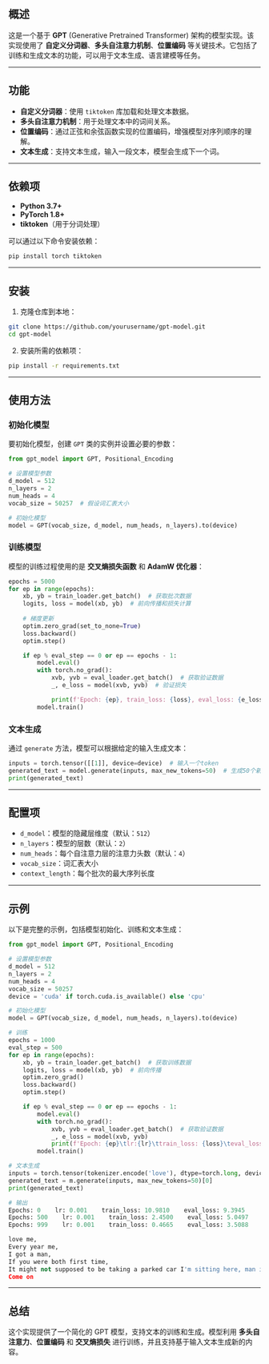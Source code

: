 ## 概述
这是一个基于 **GPT** (Generative Pretrained Transformer) 架构的模型实现。该实现使用了 **自定义分词器**、**多头自注意力机制**、**位置编码** 等关键技术。它包括了训练和生成文本的功能，可以用于文本生成、语言建模等任务。

---

## 功能
- **自定义分词器**：使用 `tiktoken` 库加载和处理文本数据。
- **多头自注意力机制**：用于处理文本中的词间关系。
- **位置编码**：通过正弦和余弦函数实现的位置编码，增强模型对序列顺序的理解。
- **文本生成**：支持文本生成，输入一段文本，模型会生成下一个词。

---

## 依赖项
- **Python 3.7+**
- **PyTorch 1.8+**
- **tiktoken**（用于分词处理）

可以通过以下命令安装依赖：

```bash
pip install torch tiktoken
```

---

## 安装
1. 克隆仓库到本地：

```bash
git clone https://github.com/yourusername/gpt-model.git
cd gpt-model
```

2. 安装所需的依赖项：

```bash
pip install -r requirements.txt
```

---

## 使用方法

### 初始化模型
要初始化模型，创建 `GPT` 类的实例并设置必要的参数：

```python
from gpt_model import GPT, Positional_Encoding

# 设置模型参数
d_model = 512
n_layers = 2
num_heads = 4
vocab_size = 50257  # 假设词汇表大小

# 初始化模型
model = GPT(vocab_size, d_model, num_heads, n_layers).to(device)
```

### 训练模型
模型的训练过程使用的是 **交叉熵损失函数** 和 **AdamW 优化器**：

```python
epochs = 5000
for ep in range(epochs):
    xb, yb = train_loader.get_batch()  # 获取批次数据
    logits, loss = model(xb, yb)  # 前向传播和损失计算
    
    # 梯度更新
    optim.zero_grad(set_to_none=True)
    loss.backward()
    optim.step()

    if ep % eval_step == 0 or ep == epochs - 1:
        model.eval()
        with torch.no_grad():
            xvb, yvb = eval_loader.get_batch()  # 获取验证数据
            _, e_loss = model(xvb, yvb)  # 验证损失

            print(f'Epoch: {ep}, train_loss: {loss}, eval_loss: {e_loss}')
        model.train()
```

### 文本生成
通过 `generate` 方法，模型可以根据给定的输入生成文本：

```python
inputs = torch.tensor([[1]], device=device)  # 输入一个token
generated_text = model.generate(inputs, max_new_tokens=50)  # 生成50个新token
print(generated_text)
```

---

## 配置项
- `d_model`：模型的隐藏层维度（默认：`512`）
- `n_layers`：模型的层数（默认：`2`）
- `num_heads`：每个自注意力层的注意力头数（默认：`4`）
- `vocab_size`：词汇表大小
- `context_length`：每个批次的最大序列长度

---

## 示例
以下是完整的示例，包括模型初始化、训练和文本生成：

```python
from gpt_model import GPT, Positional_Encoding

# 设置模型参数
d_model = 512
n_layers = 2
num_heads = 4
vocab_size = 50257
device = 'cuda' if torch.cuda.is_available() else 'cpu'

# 初始化模型
model = GPT(vocab_size, d_model, num_heads, n_layers).to(device)

# 训练
epochs = 1000
eval_step = 500
for ep in range(epochs):
    xb, yb = train_loader.get_batch()  # 获取训练数据
    logits, loss = model(xb, yb)  # 前向传播
    optim.zero_grad()
    loss.backward()
    optim.step()

    if ep % eval_step == 0 or ep == epochs - 1:
        model.eval()
        with torch.no_grad():
            xvb, yvb = eval_loader.get_batch()  # 获取验证数据
            _, e_loss = model(xvb, yvb)
            print(f'Epoch: {ep}\tlr:{lr}\ttrain_loss: {loss}\teval_loss: {e_loss}')
        model.train()

# 文本生成
inputs = torch.tensor(tokenizer.encode('love'), dtype=torch.long, device=device).unsqueeze(0)
generated_text = m.generate(inputs, max_new_tokens=50)[0]
print(generated_text)

# 输出
Epochs: 0    lr: 0.001    train_loss: 10.9810    eval_loss: 9.3945
Epochs: 500    lr: 0.001    train_loss: 2.4500    eval_loss: 5.0497
Epochs: 999    lr: 0.001    train_loss: 0.4665    eval_loss: 3.5088

love me,
Every year me,
I got a man,
If you were both first time,
It might not supposed to be taking a parked car I'm sitting here, man is old friend by the field in love,
Come on
```

---

## 总结
这个实现提供了一个简化的 GPT 模型，支持文本的训练和生成。模型利用 **多头自注意力**、**位置编码** 和 **交叉熵损失** 进行训练，并且支持基于输入文本生成新的内容。
